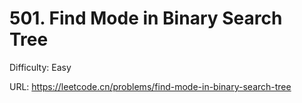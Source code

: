 # 501. Find Mode in Binary Search Tree

Difficulty: Easy

URL: https://leetcode.cn/problems/find-mode-in-binary-search-tree

